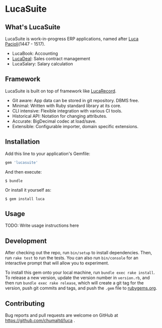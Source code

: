 # LucaSuite

## What's LucaSuite

LucaSuite is work-in-progress ERP applications, named after [Luca Pacioli](https://en.wikipedia.org/wiki/Luca_Pacioli)(1447 - 1517).

* LucaBook: Accounting
* [LucaDeal](lucadeal/README.md): Sales contract management
* LucaSalary: Salary calculation


## Framework

LucaSuite is built on top of framework like [LucaRecord](lucarecord/README.md).

* Git aware: App data can be stored in git repository. DBMS free.
* Minimal: Written with Ruby standard library at its core.
* CLI intensive: Flexible integration with various CI tools.
* Historical API: Notation for changing attributes.
* Accurate: BigDecimal codec at load/save.
* Extensible: Configurable importer, domain specific extensions.


## Installation

Add this line to your application's Gemfile:

```ruby
gem 'lucasuite'
```

And then execute:

    $ bundle

Or install it yourself as:

    $ gem install luca

## Usage

TODO: Write usage instructions here

## Development

After checking out the repo, run `bin/setup` to install dependencies. Then, run `rake test` to run the tests. You can also run `bin/console` for an interactive prompt that will allow you to experiment.

To install this gem onto your local machine, run `bundle exec rake install`. To release a new version, update the version number in `version.rb`, and then run `bundle exec rake release`, which will create a git tag for the version, push git commits and tags, and push the `.gem` file to [rubygems.org](https://rubygems.org).

## Contributing

Bug reports and pull requests are welcome on GitHub at https://github.com/chumaltd/luca .

